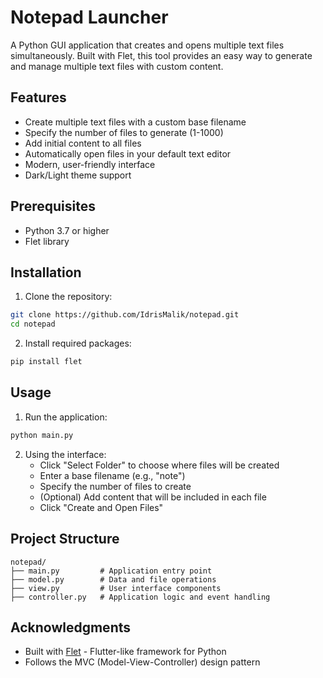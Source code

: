 # Notepad Launcher

A Python GUI application that creates and opens multiple text files simultaneously. Built with Flet, this tool provides an easy way to generate and manage multiple text files with custom content.

## Features

- Create multiple text files with a custom base filename
- Specify the number of files to generate (1-1000)
- Add initial content to all files
- Automatically open files in your default text editor
- Modern, user-friendly interface
- Dark/Light theme support

## Prerequisites

- Python 3.7 or higher
- Flet library

## Installation

1. Clone the repository:
```bash
git clone https://github.com/IdrisMalik/notepad.git
cd notepad
```

2. Install required packages:
```bash
pip install flet
```

## Usage

1. Run the application:
```bash
python main.py
```

2. Using the interface:
   - Click "Select Folder" to choose where files will be created
   - Enter a base filename (e.g., "note")
   - Specify the number of files to create
   - (Optional) Add content that will be included in each file
   - Click "Create and Open Files"

## Project Structure

```
notepad/
├── main.py         # Application entry point
├── model.py        # Data and file operations
├── view.py         # User interface components
├── controller.py   # Application logic and event handling
```

## Acknowledgments

- Built with [Flet](https://flet.dev/) - Flutter-like framework for Python
- Follows the MVC (Model-View-Controller) design pattern
